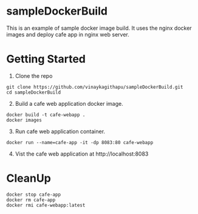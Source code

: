 # sampleDockerBuild
This is an example of sample docker image build. It uses the nginx docker images and deploy cafe app in nginx web server.

# Getting Started
1. Clone the repo
```shell
git clone https://github.com/vinaykagithapu/sampleDockerBuild.git
cd sampleDockerBuild
```
2. Build a cafe web application docker image.
```shell
docker build -t cafe-webapp .
docker images
```
3. Run cafe web application container.
```shell
docker run --name=cafe-app -it -dp 8083:80 cafe-webapp 
```
4. Vist the cafe web application at http://localhost:8083

# CleanUp
```shell
docker stop cafe-app
docker rm cafe-app
docker rmi cafe-webapp:latest
```